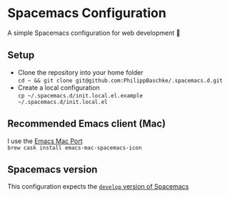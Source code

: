 # Spacemacs Configuration
A simple Spacemacs configuration for web development :space_invader:

## Setup
-   Clone the repository into your home folder<br>`cd ~ && git clone git@github.com:PhilippBaschke/.spacemacs.d.git`
-   Create a local configuration<br>`cp ~/.spacemacs.d/init.local.el.example ~/.spacemacs.d/init.local.el`

## Recommended Emacs client (Mac)
I use the [Emacs Mac Port](https://github.com/railwaycat/homebrew-emacsmacport)<br>`brew cask install emacs-mac-spacemacs-icon`

## Spacemacs version
This configuration expects the [`develop` version of Spacemacs](https://github.com/syl20bnr/spacemacs/tree/develop)
